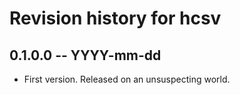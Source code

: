 # Revision history for hcsv

## 0.1.0.0 -- YYYY-mm-dd

* First version. Released on an unsuspecting world.
